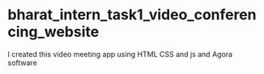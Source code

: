 # bharat_intern_task1_video_conferencing_website
I created this video meeting app using HTML CSS and js and Agora software
